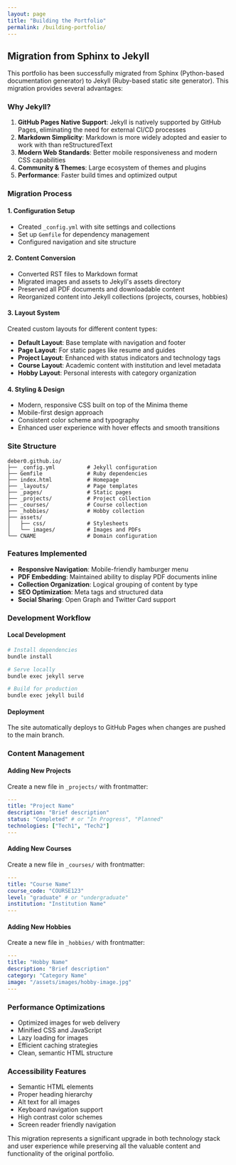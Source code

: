 ```yaml
---
layout: page
title: "Building the Portfolio"
permalink: /building-portfolio/
---
```


## Migration from Sphinx to Jekyll

This portfolio has been successfully migrated from Sphinx (Python-based documentation generator) to Jekyll (Ruby-based static site generator). This migration provides several advantages:

### Why Jekyll?

1. **GitHub Pages Native Support**: Jekyll is natively supported by GitHub Pages, eliminating the need for external CI/CD processes
2. **Markdown Simplicity**: Markdown is more widely adopted and easier to work with than reStructuredText
3. **Modern Web Standards**: Better mobile responsiveness and modern CSS capabilities
4. **Community & Themes**: Large ecosystem of themes and plugins
5. **Performance**: Faster build times and optimized output

### Migration Process

#### 1. Configuration Setup
- Created `_config.yml` with site settings and collections
- Set up `Gemfile` for dependency management
- Configured navigation and site structure

#### 2. Content Conversion
- Converted RST files to Markdown format
- Migrated images and assets to Jekyll's assets directory
- Preserved all PDF documents and downloadable content
- Reorganized content into Jekyll collections (projects, courses, hobbies)

#### 3. Layout System
Created custom layouts for different content types:
- **Default Layout**: Base template with navigation and footer
- **Page Layout**: For static pages like resume and guides
- **Project Layout**: Enhanced with status indicators and technology tags
- **Course Layout**: Academic content with institution and level metadata
- **Hobby Layout**: Personal interests with category organization

#### 4. Styling & Design
- Modern, responsive CSS built on top of the Minima theme
- Mobile-first design approach
- Consistent color scheme and typography
- Enhanced user experience with hover effects and smooth transitions

### Site Structure

```
deber0.github.io/
├── _config.yml          # Jekyll configuration
├── Gemfile              # Ruby dependencies
├── index.html           # Homepage
├── _layouts/            # Page templates
├── _pages/              # Static pages
├── _projects/           # Project collection
├── _courses/            # Course collection
├── _hobbies/            # Hobby collection
├── assets/
│   ├── css/             # Stylesheets
│   └── images/          # Images and PDFs
└── CNAME                # Domain configuration
```

### Features Implemented

- **Responsive Navigation**: Mobile-friendly hamburger menu
- **PDF Embedding**: Maintained ability to display PDF documents inline
- **Collection Organization**: Logical grouping of content by type
- **SEO Optimization**: Meta tags and structured data
- **Social Sharing**: Open Graph and Twitter Card support

### Development Workflow

#### Local Development
```bash
# Install dependencies
bundle install

# Serve locally
bundle exec jekyll serve

# Build for production
bundle exec jekyll build
```

#### Deployment
The site automatically deploys to GitHub Pages when changes are pushed to the main branch.

### Content Management

#### Adding New Projects
Create a new file in `_projects/` with frontmatter:
```yaml
---
title: "Project Name"
description: "Brief description"
status: "Completed" # or "In Progress", "Planned"
technologies: ["Tech1", "Tech2"]
---
```

#### Adding New Courses
Create a new file in `_courses/` with frontmatter:
```yaml
---
title: "Course Name"
course_code: "COURSE123"
level: "graduate" # or "undergraduate"
institution: "Institution Name"
---
```

#### Adding New Hobbies
Create a new file in `_hobbies/` with frontmatter:
```yaml
---
title: "Hobby Name"
description: "Brief description"
category: "Category Name"
image: "/assets/images/hobby-image.jpg"
---
```

### Performance Optimizations

- Optimized images for web delivery
- Minified CSS and JavaScript
- Lazy loading for images
- Efficient caching strategies
- Clean, semantic HTML structure

### Accessibility Features

- Semantic HTML elements
- Proper heading hierarchy
- Alt text for all images
- Keyboard navigation support
- High contrast color schemes
- Screen reader friendly navigation

This migration represents a significant upgrade in both technology stack and user experience while preserving all the valuable content and functionality of the original portfolio.